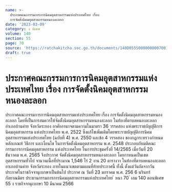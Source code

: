 ```yaml
---
name: >-
  ประกาศคณะกรรมการการนิคมอุตสาหกรรมแห่งประเทศไทย เรื่อง
  การจัดตั้งนิคมอุตสาหกรรมหนองละลอก
date: '2023-03-09'
category: ง พิเศษ
volume: 140
section: 55
page: 70
source: 'https://ratchakitcha.soc.go.th/documents/140D055S0000000007001.pdf'
draft: true
---
```


# ประกาศคณะกรรมการการนิคมอุตสาหกรรมแห่งประเทศไทย เรื่อง การจัดตั้งนิคมอุตสาหกรรมหนองละลอก

ประกาศคณะกรรมการการนิคมอุตสาหกรรมแห่งประเทศไทย เรื่อง การจัดตั้งนิคมอุตสาหกรรมหนองละลอก โดยที่เป็นการสมควรให้จัดตั้งนิคมอุตสาหกรรมหนองละลอก ในท้องที่ตาบลหนองละลอก อำเภอบ้านค่าย จังหวัดระยอง อาศัยอานาจตามความในมาตรา 36 วรรคสอง แห่งพระราชบัญญัติการนิคมอุตสาหกรรม แห่งประเทศไทย พ.ศ. 2522 ซึ่งแก้ไขเพิ่มเติมโดยพระราชบัญญัติการนิคมอุตสาหกรรมแห่งประเทศไทย (ฉบับที่ 4) พ.ศ. 2550 และข้อ 4 วรรคสอง ของกฎกระทรวงกำหนดหลักเกณฑ์ วิธีการ และเงื่อนไข ในการจัดตั้งนิคมอุตสาหกรรม พ.ศ. 2548 ประกอบกับมติคณะกรรมการการนิคมอุตสาหกรรม แห่งประเทศไทย ในการประชุมครั้งที่ 14/2565 เมื่อวันที่ 20 ธันวาคม พ.ศ. 2565 จึงประกาศ จัดตั้งนิคมอุตสาหกรรมหนองละลอก โดยกาหนดเป็นเขตอุตสาหกรรมทั่วไป จานวนเนื้อที่ประมาณ 1,546 ไร่ 2 งาน 20 ตารางวา ในท้องที่ตาบลหนองละลอก อาเภอบ้านค่าย จังหวัดระยอง ภายในแนวเขตตามแผนที่ท้ายประกาศนี้ ทั้งนี้ ตั้งแต่วันถัดจากวันประกาศในราชกิจจานุเบกษาเป็นต้นไป ประกาศ ณ วันที่ 23 มกราคม พ.ศ. 256 6 นรินทร์ กัลยาณมิตร ประธานกรรมการการนิคมอุตสาหกรรมแห่งประเทศไทย ้ หนา 70 ่ เลม 140 ตอนพิเศษ 55 ง ราชกิจจานุเบกษา 10 มีนาคม 2566

